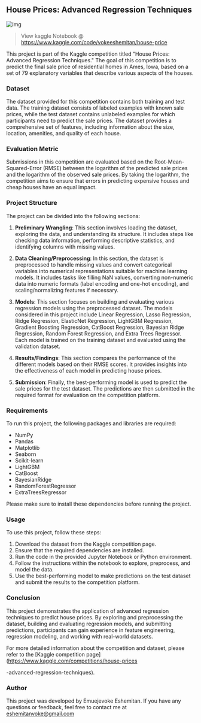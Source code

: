 ## House Prices: Advanced Regression Techniques

![img](https://storage.googleapis.com/kaggle-competitions/kaggle/5407/media/housesbanner.png)
> View kaggle Notebook @ https://www.kaggle.com/code/vokeeshemitan/house-price

This project is part of the Kaggle competition titled "House Prices: Advanced Regression Techniques." The goal of this competition is to predict the final sale price of residential homes in Ames, Iowa, based on a set of 79 explanatory variables that describe various aspects of the houses.

### Dataset

The dataset provided for this competition contains both training and test data. The training dataset consists of labeled examples with known sale prices, while the test dataset contains unlabeled examples for which participants need to predict the sale prices. The dataset provides a comprehensive set of features, including information about the size, location, amenities, and quality of each house.

### Evaluation Metric

Submissions in this competition are evaluated based on the Root-Mean-Squared-Error (RMSE) between the logarithm of the predicted sale prices and the logarithm of the observed sale prices. By taking the logarithm, the competition aims to ensure that errors in predicting expensive houses and cheap houses have an equal impact.

### Project Structure

The project can be divided into the following sections:

1. **Preliminary Wrangling**: This section involves loading the dataset, exploring the data, and understanding its structure. It includes steps like checking data information, performing descriptive statistics, and identifying columns with missing values.

2. **Data Cleaning/Preprocessing**: In this section, the dataset is preprocessed to handle missing values and convert categorical variables into numerical representations suitable for machine learning models. It includes tasks like filling NaN values, converting non-numeric data into numeric formats (label encoding and one-hot encoding), and scaling/normalizing features if necessary.

3. **Models**: This section focuses on building and evaluating various regression models using the preprocessed dataset. The models considered in this project include Linear Regression, Lasso Regression, Ridge Regression, ElasticNet Regression, LightGBM Regression, Gradient Boosting Regression, CatBoost Regression, Bayesian Ridge Regression, Random Forest Regression, and Extra Trees Regressor. Each model is trained on the training dataset and evaluated using the validation dataset.

4. **Results/Findings**: This section compares the performance of the different models based on their RMSE scores. It provides insights into the effectiveness of each model in predicting house prices.

5. **Submission**: Finally, the best-performing model is used to predict the sale prices for the test dataset. The predictions are then submitted in the required format for evaluation on the competition platform.

### Requirements

To run this project, the following packages and libraries are required:
- NumPy
- Pandas
- Matplotlib
- Seaborn
- Scikit-learn
- LightGBM
- CatBoost
- BayesianRidge
- RandomForestRegressor
- ExtraTreesRegressor

Please make sure to install these dependencies before running the project.

### Usage

To use this project, follow these steps:
1. Download the dataset from the Kaggle competition page.
2. Ensure that the required dependencies are installed.
3. Run the code in the provided Jupyter Notebook or Python environment.
4. Follow the instructions within the notebook to explore, preprocess, and model the data.
5. Use the best-performing model to make predictions on the test dataset and submit the results to the competition platform.

### Conclusion

This project demonstrates the application of advanced regression techniques to predict house prices. By exploring and preprocessing the dataset, building and evaluating regression models, and submitting predictions, participants can gain experience in feature engineering, regression modeling, and working with real-world datasets.

For more detailed information about the competition and dataset, please refer to the [Kaggle competition page](https://www.kaggle.com/competitions/house-prices

-advanced-regression-techniques).

### Author

This project was developed by Emuejevoke Eshemitan. If you have any questions or feedback, feel free to contact me at eshemitanvoke@gmail.com
